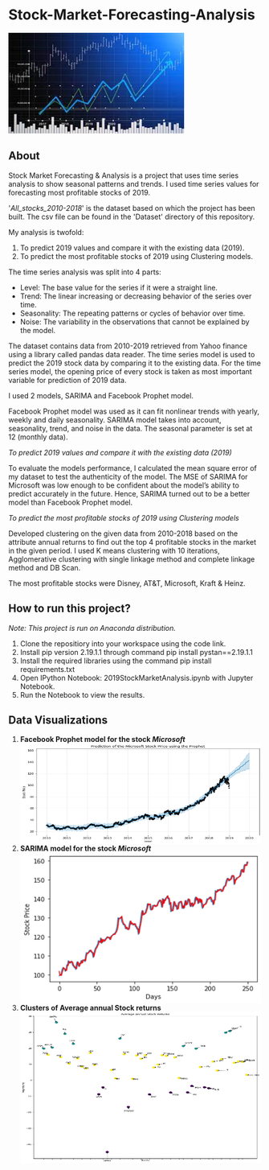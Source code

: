 # Stock-Market-Forecasting-Analysis
<img src="./images/banner.jpg" width="350" height="200">

## About
Stock Market Forecasting & Analysis is a project that uses time series analysis to show seasonal patterns and trends. I used time series values for forecasting most profitable stocks of 2019.

'*All_stocks_2010-2018*' is the dataset based on which the project has been built. The csv file can be found in the 'Dataset' directory of this repository.

My analysis is twofold:
1. To predict 2019 values and compare it with the existing data (2019).
2. To predict the most profitable stocks of 2019 using Clustering models.

The time series analysis was split into 4 parts:
- Level: The base value for the series if it were a straight line.
- Trend: The linear increasing or decreasing behavior of the series over time.
- Seasonality: The repeating patterns or cycles of behavior over time.
- Noise: The variability in the observations that cannot be explained by the model.

The dataset contains data from 2010-2019 retrieved from Yahoo finance using a library called pandas data reader. The time series model is used to predict the 2019 stock data by comparing it to the existing data. For the time series model, the opening price of every stock is taken as most important variable for prediction of 2019 data.

I used 2 models, SARIMA and Facebook Prophet model.
 
Facebook Prophet model was used as it can fit nonlinear trends with yearly, weekly and daily seasonality. SARIMA model takes into account, seasonality, trend, and noise in the data. The seasonal parameter is set at 12 (monthly data).

*To predict 2019 values and compare it with the existing data (2019)*

To evaluate the models performance, I calculated the mean square error of my dataset to test the authenticity of the model. The MSE of SARIMA for Microsoft was low enough to be confident about the model’s ability to predict accurately in the future. Hence, SARIMA turned out to be a better model than Facebook Prophet model.

*To predict the most profitable stocks of 2019 using Clustering models*

Developed clustering on the given data from 2010-2018 based on the attribute annual returns to find out the top 4 profitable stocks in the market in the given period. I used K means clustering with 10 iterations, Agglomerative clustering with single linkage method and complete linkage method and DB Scan.

The most profitable stocks were Disney, AT&T, Microsoft, Kraft & Heinz.

## How to run this project?
_Note: This project is run on Anaconda distribution._
1. Clone the repositiory into your workspace using the code link.
2. Install pip version 2.19.1.1 through command pip install pystan==2.19.1.1
3. Install the required libraries using the command pip install requirements.txt
4. Open IPython Notebook: 2019StockMarketAnalysis.ipynb with Jupyter Notebook.
5. Run the Notebook to view the results.

## Data Visualizations
1. **Facebook Prophet model for the stock _Microsoft_**
    <img align="center" src="./images/Facebook-Prophet-model.png" width="500" height="200" style="max-width:100%">
2. **SARIMA model for the stock _Microsoft_**
     <img align="center" src="./images/SARIMA-model.png" width="600" height="300" style="max-width:100%">
3. **Clusters of Average annual Stock returns**
     <img align="center" src="./images/Annual-stock-returns-Clusters.png" width="550" height="300" style="max-width:100%">
